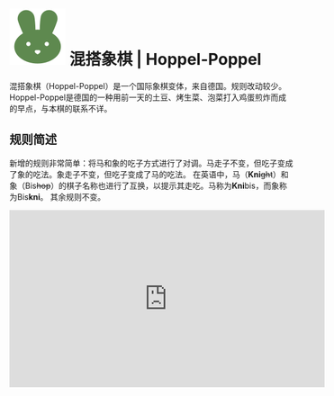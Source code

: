 # ![Hoppelpoppel](https://github.com/gbtami/pychess-variants/blob/master/static/icons/Hoppelpoppel.svg) 混搭象棋 | Hoppel-Poppel

混搭象棋（Hoppel-Poppel）是一个国际象棋变体，来自德国。规则改动较少。Hoppel-Poppel是德国的一种用前一天的土豆、烤生菜、泡菜打入鸡蛋煎炸而成的早点，与本棋的联系不详。 

## 规则简述

新增的规则非常简单：将马和象的吃子方式进行了对调。马走子不变，但吃子变成了象的吃法。象走子不变，但吃子变成了马的吃法。
在英语中，马（**Kni**~~ght~~）和象（Bis~~hop~~）的棋子名称也进行了互换，以提示其走吃。马称为**Kni**bis，而象称为Bis**kni**。
其余规则不变。

<iframe width="560" height="315" src="https://www.youtube.com/embed/LWl8nMYrONM" frameborder="0" allowfullscreen></iframe>
